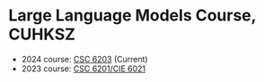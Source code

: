 # Large Language Models Course, CUHKSZ

- 2024 course: [CSC 6203](https://llm-course.github.io/) (Current)
- 2023 course: [CSC 6201/CIE 6021](https://llm-course.github.io/2023)


